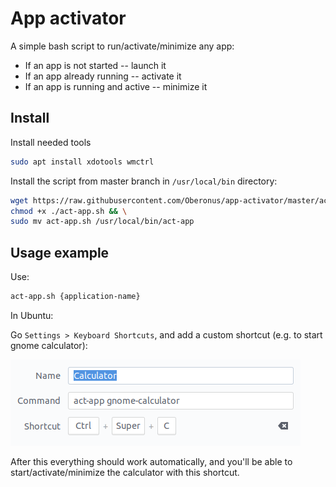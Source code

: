 # App activator

A simple bash script to run/activate/minimize any app:

- If an app is not started -- launch it
- If an app already running -- activate it
- If an app is running and active -- minimize it

## Install

Install needed tools

```bash
sudo apt install xdotools wmctrl 
```

Install the script from master branch in `/usr/local/bin` directory:

```bash
wget https://raw.githubusercontent.com/Oberonus/app-activator/master/act-app.sh && \
chmod +x ./act-app.sh && \
sudo mv act-app.sh /usr/local/bin/act-app
```

## Usage example

Use:

```bash
act-app.sh {application-name}
```

In Ubuntu:

Go `Settings > Keyboard Shortcuts`, and add a custom shortcut (e.g. to start gnome calculator):

![calc-shortcut](example-shortcut-calc.png)

After this everything should work automatically, and you'll be able to start/activate/minimize the calculator with this
shortcut. 
